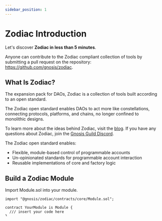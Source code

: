 ```yaml
---
sidebar_position: 1
---
```


# Zodiac Introduction

Let's discover **Zodiac in less than 5 minutes**.

Anyone can contribute to the Zodiac compliant collection of tools by submitting a pull request on the repository: https://github.com/gnosis/zodiac. 

## What Is Zodiac?

The expansion pack for DAOs, Zodiac is a collection of tools built according to an open standard. 

The Zodiac open standard enables DAOs to act more like constellations, connecting protocols, platforms, and chains, no longer confined to monolithic designs.

To learn more about the ideas behind Zodiac, visit the [blog](http://gnosisguild.mirror.xyz/). If you have any questions about Zodiac, join the [Gnosis Guild Discord](https://discord.gg/wwmBWTgyEq). 

The Zodiac open standard enables:

- Flexible, module-based control of programmable accounts
- Un-opinionated standards for programmable account interaction
- Reusable implementations of core and factory logic


## Build a Zodiac Module

Import Module.sol into your module.

```solidity
import "@gnosis/zodiac/contracts/core/Module.sol";

contract YourModule is Module {
  /// insert your code here
}

```

